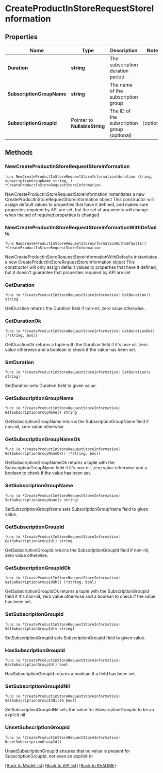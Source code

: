 # CreateProductInStoreRequestStoreInformation

## Properties

Name | Type | Description | Notes
------------ | ------------- | ------------- | -------------
**Duration** | **string** | The subscription duration period | 
**SubscriptionGroupName** | **string** | The name of the subscription group | 
**SubscriptionGroupId** | Pointer to **NullableString** | The ID of the subscription group (optional) | [optional] 

## Methods

### NewCreateProductInStoreRequestStoreInformation

`func NewCreateProductInStoreRequestStoreInformation(duration string, subscriptionGroupName string, ) *CreateProductInStoreRequestStoreInformation`

NewCreateProductInStoreRequestStoreInformation instantiates a new CreateProductInStoreRequestStoreInformation object
This constructor will assign default values to properties that have it defined,
and makes sure properties required by API are set, but the set of arguments
will change when the set of required properties is changed

### NewCreateProductInStoreRequestStoreInformationWithDefaults

`func NewCreateProductInStoreRequestStoreInformationWithDefaults() *CreateProductInStoreRequestStoreInformation`

NewCreateProductInStoreRequestStoreInformationWithDefaults instantiates a new CreateProductInStoreRequestStoreInformation object
This constructor will only assign default values to properties that have it defined,
but it doesn't guarantee that properties required by API are set

### GetDuration

`func (o *CreateProductInStoreRequestStoreInformation) GetDuration() string`

GetDuration returns the Duration field if non-nil, zero value otherwise.

### GetDurationOk

`func (o *CreateProductInStoreRequestStoreInformation) GetDurationOk() (*string, bool)`

GetDurationOk returns a tuple with the Duration field if it's non-nil, zero value otherwise
and a boolean to check if the value has been set.

### SetDuration

`func (o *CreateProductInStoreRequestStoreInformation) SetDuration(v string)`

SetDuration sets Duration field to given value.


### GetSubscriptionGroupName

`func (o *CreateProductInStoreRequestStoreInformation) GetSubscriptionGroupName() string`

GetSubscriptionGroupName returns the SubscriptionGroupName field if non-nil, zero value otherwise.

### GetSubscriptionGroupNameOk

`func (o *CreateProductInStoreRequestStoreInformation) GetSubscriptionGroupNameOk() (*string, bool)`

GetSubscriptionGroupNameOk returns a tuple with the SubscriptionGroupName field if it's non-nil, zero value otherwise
and a boolean to check if the value has been set.

### SetSubscriptionGroupName

`func (o *CreateProductInStoreRequestStoreInformation) SetSubscriptionGroupName(v string)`

SetSubscriptionGroupName sets SubscriptionGroupName field to given value.


### GetSubscriptionGroupId

`func (o *CreateProductInStoreRequestStoreInformation) GetSubscriptionGroupId() string`

GetSubscriptionGroupId returns the SubscriptionGroupId field if non-nil, zero value otherwise.

### GetSubscriptionGroupIdOk

`func (o *CreateProductInStoreRequestStoreInformation) GetSubscriptionGroupIdOk() (*string, bool)`

GetSubscriptionGroupIdOk returns a tuple with the SubscriptionGroupId field if it's non-nil, zero value otherwise
and a boolean to check if the value has been set.

### SetSubscriptionGroupId

`func (o *CreateProductInStoreRequestStoreInformation) SetSubscriptionGroupId(v string)`

SetSubscriptionGroupId sets SubscriptionGroupId field to given value.

### HasSubscriptionGroupId

`func (o *CreateProductInStoreRequestStoreInformation) HasSubscriptionGroupId() bool`

HasSubscriptionGroupId returns a boolean if a field has been set.

### SetSubscriptionGroupIdNil

`func (o *CreateProductInStoreRequestStoreInformation) SetSubscriptionGroupIdNil(b bool)`

 SetSubscriptionGroupIdNil sets the value for SubscriptionGroupId to be an explicit nil

### UnsetSubscriptionGroupId
`func (o *CreateProductInStoreRequestStoreInformation) UnsetSubscriptionGroupId()`

UnsetSubscriptionGroupId ensures that no value is present for SubscriptionGroupId, not even an explicit nil

[[Back to Model list]](../README.md#documentation-for-models) [[Back to API list]](../README.md#documentation-for-api-endpoints) [[Back to README]](../README.md)


